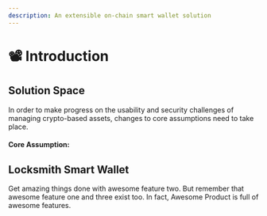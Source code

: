 ```yaml
---
description: An extensible on-chain smart wallet solution
---
```


# 📽 Introduction

## Solution Space

In order to make progress on the usability and security challenges of managing crypto-based assets, changes to core assumptions need to take place.

#### Core Assumption:&#x20;

## Locksmith Smart Wallet

Get amazing things done with awesome feature two. But remember that awesome feature one and three exist too. In fact, Awesome Product is full of awesome features.
